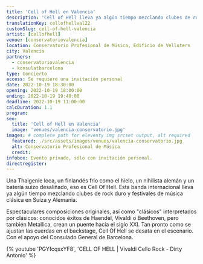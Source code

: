 ```yaml
---
title: 'Cell of Hell en Valencia'
description: 'Cell of Hell lleva ya algún tiempo mezclando clubes de rock duro y festivales de música clásica en Suiza y Alemania. Ahora les damos la bienvenida a Valencia.'
translationKey: cellofhellval22
customSlug: cell-of-hell-valencia
artist: [cellofhell]
venue: [conservatoriovalencia]
location: Conservatorio Profesional de Música, Edificio de Velluters
city: Valencia
partners:
  - conservatoriovalencia
  - konsulatbarcelona
type: Concierto
access: Se requiere una invitación personal
date: 2022-10-19 18:30:00
opening: 2022-10-19 18:00:00
ending: 2022-10-19 19:40:00
deadline: 2022-10-19 11:00:00
calcDuration: 1.1
program:
seo:
  title: 'Cell of Hell en Valencia'
  image: 'venues/valencia-conservatorio.jpg'
images: # complete path for eleventy img srcset output, alt required
  featured: ./src/assets/images/venues/valencia-conservatorio.jpg
  alt: Conservatorio Profesional de Música
  credit:
infobox: Evento privado, sólo con invitación personal.
directregister:
---
```


Una Thaigenie loca, un finlandés frío como el hielo, un nihilista alemán y un batería suizo desaliñado, eso es Cell Of Hell. Esta banda internacional lleva ya algún tiempo mezclando clubes de rock duro y festivales de música clásica en Suiza y Alemania.

Espectaculares composiciones originales, así como "clásicos" interpretados por clásicos: conocidos éxitos de Haendel, Vivaldi o Beethoven, pero también Metallica, crean un puente hacia el siglo XXI. Tan pronto como se ajustan las cuerdas en el backstage, Cell Of Hell se desata en el escenario.
Con el apoyo del Consulado General de Barcelona.

{% youtube 'PGYfcqsxYF8', 'CELL OF HELL | Vivaldi Cello Rock - Dirty Antonio' %}
